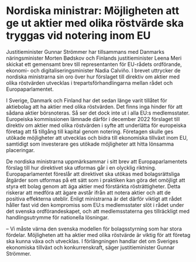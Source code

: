 # Nordiska ministrar: Möjligheten att ge ut aktier med olika röstvärde ska tryggas vid notering inom EU

Justitieminister Gunnar Strömmer har tillsammans med Danmarks näringsminister Morten Bødskov och Finlands justitieminister Leena Meri skickat ett gemensamt brev till representanten för EU-rådets ordförande, ekonomi- och digitaliseringsminister Nadia Calviño. I brevet uttrycker de nordiska ministrarna sin oro över hur förslaget till direktiv om aktier med olika röstvärden utvecklas i trepartsförhandlingarna mellan rådet och Europaparlamentet.

I Sverige, Danmark och Finland har det sedan länge varit tillåtet för aktiebolag att ha aktier med olika röstvärden. Det finns inga hinder för att sådana aktier börsnoteras. Så ser det dock inte ut i alla EU:s medlemsstater. Europeiska kommissionen lämnade därför i december 2022 förslaget till direktiv om aktier med olika röstvärden i syfte att underlätta för europeiska företag att få tillgång till kapital genom notering. Företagen skulle ges utökade möjligheter att utvecklas och bidra till ekonomiska tillväxt inom EU, samtidigt som investerare ges utökade möjligheter att hitta lönsamma placeringar.

De nordiska ministrarna uppmärksammar i sitt brev att Europaparlamentets förslag till hur direktivet ska utformas går i en olycklig riktning. Europaparlamentet föreslår att direktivet ska utökas med bolagsrättsliga åtgärder som utformas på ett sätt som i praktiken kan göra det omöjligt att styra ett bolag genom att äga aktier med förstärkta rösträttigheter. Detta riskerar att medföra att ägare avstår ifrån att notera aktier och att de positiva effekterna uteblir. Enligt ministrarna är det därför viktigt att rådet håller fast vid den kompromiss som EU:s medlemsstater slöt i rådet under det svenska ordförandeskapet, och att medlemsstaterna ges tillräckligt med handlingsutrymme för nationella lösningar.

– Vi måste värna den svenska modellen för bolagsstyrning som har stora fördelar. Möjligheten att ha aktier med olika röstvärde är viktig för att företag ska kunna växa och utvecklas. I förlängningen handlar det om Sveriges ekonomiska tillväxt och konkurrenskraft, säger justitieminister Gunnar Strömmer.
